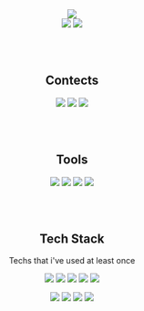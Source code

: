 <div align=center>
 <img src="https://capsule-render.vercel.app/api?type=waving&color=gradient&height=350&section=header&text=Doy's%20Github%20profile&fontSize=55&fontAlign=65&desc=Welcome%20to%20my%20Github%20profile&descSize=15&descAlign=82.7&fontColor=ffffff">

<div align=center>
<img src="https://github-readme-stats.vercel.app/api?username=leedo97y&show_icons=true&theme=dark&hide_border=true"/> <img src="https://github-readme-stats.vercel.app/api/top-langs/?username=leedo97y&layout=compact"/>

<br></br>
## Contects

<a href="https://velog.io/@dlehdus97" target="_blank"><img src="https://img.shields.io/badge/velog-20C997?style=for-the-badge&logo=velog&logoColor=white"/></a> <a href="https://www.instagram.com/leedo_dev/" target="_blank"><img src="https://img.shields.io/badge/instagram-E4405F?style=for-the-badge&logo=instagram&logoColor=white"/></a> <a href="mailto:peas5416@gmail.com" target="_blank"><img src="https://img.shields.io/badge/Gmail-EA4335?style=for-the-badge&logo=gmail&logoColor=white"/></a>

<br></br>
## Tools
<a target="_blank"><img src="https://img.shields.io/badge/Visual Studio Code-007ACC?style=for-the-badge&logo=Visual Studio Code&logoColor=white"/></a> <a target="_blank"><img src="https://img.shields.io/badge/Notion-000000?style=for-the-badge&logo=Notion&logoColor=white"/></a> <a target="_blank"> <img src="https://img.shields.io/badge/Sourcetree-0052CC?style=for-the-badge&logo=sourcetree&logoColor=white"/></a> <img src="https://img.shields.io/badge/Pycharm-000000?style=for-the-badge&logo=Pycharm&logoColor=white"/></a> 


<br></br>
## Tech Stack
Techs that i've used at least once

<a target="_blank"><img src="https://img.shields.io/badge/javascript-F7DF1E?style=for-the-badge&logo=javascript&logoColor=black"/></a> <a target="_blank"><img src="https://img.shields.io/badge/sass-CC6699?style=for-the-badge&logo=sass&logoColor=white"/></a> <a target="_blank"><img src="https://img.shields.io/badge/Node.js-339933?style=for-the-badge&logo=node.js&logoColor=white"/></a> <a target="_blank"><img src="https://img.shields.io/badge/css-1572B6?style=for-the-badge&logo=css3&logoColor=white"/></a> <a target="_blank"><img src="https://img.shields.io/badge/html-E34F26?style=for-the-badge&logo=html5&logoColor=white"/></a> 

<a target="_blank"><img src="https://img.shields.io/badge/python-3776AB?style=for-the-badge&logo=python&logoColor=white"/></a> <a target="_blank"><img src="https://img.shields.io/badge/mySQL-4479A1?style=for-the-badge&logo=mysql&logoColor=white"/></a> <a target="_blank"><img src="https://img.shields.io/badge/mongoDB-47A248?style=for-the-badge&logo=mongoDB&logoColor=white"/></a> <a target="_blank"><img src="https://img.shields.io/badge/R-276DC3?style=for-the-badge&logo=R&logoColor=white"/></a> 

 </div>


